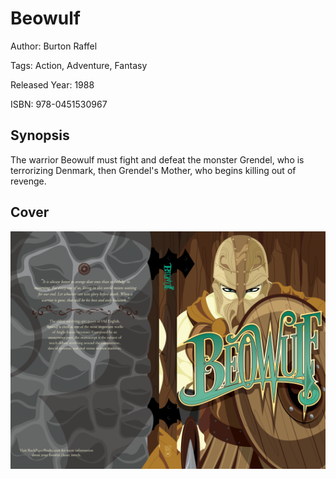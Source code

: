 # Beowulf

Author: Burton Raffel

Tags: Action, Adventure, Fantasy

Released Year: 1988

ISBN: 978-0451530967

## Synopsis

The warrior Beowulf must fight and defeat the monster Grendel, who is terrorizing Denmark, then Grendel's Mother, who begins killing out of revenge.

## Cover
![](../assets/beowulf.png)
